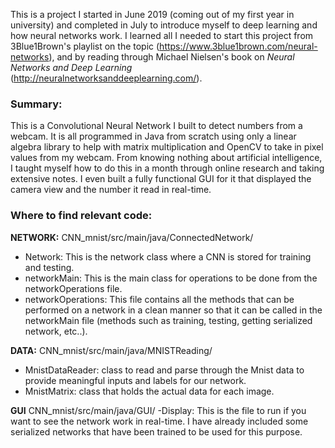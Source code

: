 This is a project I started in June 2019 (coming out of my first year in university) and completed in July to introduce myself to deep 
learning and how neural networks work.
I learned all I needed to start this project from 3Blue1Brown's playlist on the topic (https://www.3blue1brown.com/neural-networks), 
and by reading through Michael Nielsen's book on *Neural Networks and Deep Learning* (http://neuralnetworksanddeeplearning.com/).

### Summary:
This is a Convolutional Neural Network I built to detect numbers from a webcam. It is all programmed in Java from scratch using only
a linear algebra library to help with matrix multiplication and OpenCV to take in pixel values from my webcam. 
From knowing nothing about artificial intelligence, I taught myself how to do this in a month through online research and taking 
extensive notes. I even built a fully functional GUI for it that displayed the camera view and the number it read in real-time.

### Where to find relevant code:
**NETWORK:**
CNN_mnist/src/main/java/ConnectedNetwork/
  - Network: This is the network class where a CNN is stored for training and testing.
  - networkMain: This is the main class for operations to be done from the networkOperations file.
  - networkOperations: This file contains all the methods that can be performed on a network in a clean manner so that it can be 
        called in the networkMain file (methods such as training, testing, getting serialized network, etc..).

**DATA:** 
CNN_mnist/src/main/java/MNISTReading/
  - MnistDataReader: class to read and parse through the Mnist data to provide meaningful inputs and labels for our network.
  - MnistMatrix: class that holds the actual data for each image.

**GUI**
CNN_mnist/src/main/java/GUI/
 -Display: This is the file to run if you want to see the network work in real-time. I have already included some serialized networks 
      that have been trained to be used for this purpose.
